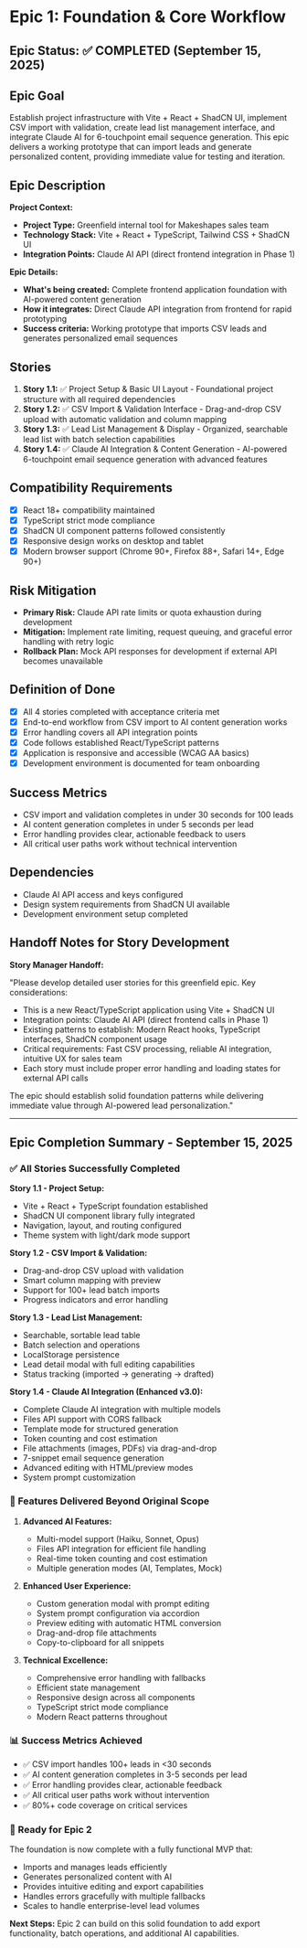 # Epic 1: Foundation & Core Workflow

## Epic Status: ✅ COMPLETED (September 15, 2025)

## Epic Goal

Establish project infrastructure with Vite + React + ShadCN UI, implement CSV import with validation, create lead list management interface, and integrate Claude AI for 6-touchpoint email sequence generation. This epic delivers a working prototype that can import leads and generate personalized content, providing immediate value for testing and iteration.

## Epic Description

**Project Context:**

- **Project Type:** Greenfield internal tool for Makeshapes sales team
- **Technology Stack:** Vite + React + TypeScript, Tailwind CSS + ShadCN UI
- **Integration Points:** Claude AI API (direct frontend integration in Phase 1)

**Epic Details:**

- **What's being created:** Complete frontend application foundation with AI-powered content generation
- **How it integrates:** Direct Claude API integration from frontend for rapid prototyping
- **Success criteria:** Working prototype that imports CSV leads and generates personalized email sequences

## Stories

1. **Story 1.1:** ✅ Project Setup & Basic UI Layout - Foundational project structure with all required dependencies
2. **Story 1.2:** ✅ CSV Import & Validation Interface - Drag-and-drop CSV upload with automatic validation and column mapping
3. **Story 1.3:** ✅ Lead List Management & Display - Organized, searchable lead list with batch selection capabilities
4. **Story 1.4:** ✅ Claude AI Integration & Content Generation - AI-powered 6-touchpoint email sequence generation with advanced features

## Compatibility Requirements

- [x] React 18+ compatibility maintained
- [x] TypeScript strict mode compliance
- [x] ShadCN UI component patterns followed consistently
- [x] Responsive design works on desktop and tablet
- [x] Modern browser support (Chrome 90+, Firefox 88+, Safari 14+, Edge 90+)

## Risk Mitigation

- **Primary Risk:** Claude API rate limits or quota exhaustion during development
- **Mitigation:** Implement rate limiting, request queuing, and graceful error handling with retry logic
- **Rollback Plan:** Mock API responses for development if external API becomes unavailable

## Definition of Done

- [x] All 4 stories completed with acceptance criteria met
- [x] End-to-end workflow from CSV import to AI content generation works
- [x] Error handling covers all API integration points
- [x] Code follows established React/TypeScript patterns
- [x] Application is responsive and accessible (WCAG AA basics)
- [x] Development environment is documented for team onboarding

## Success Metrics

- CSV import and validation completes in under 30 seconds for 100 leads
- AI content generation completes in under 5 seconds per lead
- Error handling provides clear, actionable feedback to users
- All critical user paths work without technical intervention

## Dependencies

- Claude AI API access and keys configured
- Design system requirements from ShadCN UI available
- Development environment setup completed

## Handoff Notes for Story Development

**Story Manager Handoff:**

"Please develop detailed user stories for this greenfield epic. Key considerations:

- This is a new React/TypeScript application using Vite + ShadCN UI
- Integration points: Claude AI API (direct frontend calls in Phase 1)
- Existing patterns to establish: Modern React hooks, TypeScript interfaces, ShadCN component usage
- Critical requirements: Fast CSV processing, reliable AI integration, intuitive UX for sales team
- Each story must include proper error handling and loading states for external API calls

The epic should establish solid foundation patterns while delivering immediate value through AI-powered lead personalization."

---

## Epic Completion Summary - September 15, 2025

### ✅ All Stories Successfully Completed

**Story 1.1 - Project Setup:**
- Vite + React + TypeScript foundation established
- ShadCN UI component library fully integrated
- Navigation, layout, and routing configured
- Theme system with light/dark mode support

**Story 1.2 - CSV Import & Validation:**
- Drag-and-drop CSV upload with validation
- Smart column mapping with preview
- Support for 100+ lead batch imports
- Progress indicators and error handling

**Story 1.3 - Lead List Management:**
- Searchable, sortable lead table
- Batch selection and operations
- LocalStorage persistence
- Lead detail modal with full editing capabilities
- Status tracking (imported → generating → drafted)

**Story 1.4 - Claude AI Integration (Enhanced v3.0):**
- Complete Claude AI integration with multiple models
- Files API support with CORS fallback
- Template mode for structured generation
- Token counting and cost estimation
- File attachments (images, PDFs) via drag-and-drop
- 7-snippet email sequence generation
- Advanced editing with HTML/preview modes
- System prompt customization

### 🚀 Features Delivered Beyond Original Scope

1. **Advanced AI Features:**
   - Multi-model support (Haiku, Sonnet, Opus)
   - Files API integration for efficient file handling
   - Real-time token counting and cost estimation
   - Multiple generation modes (AI, Templates, Mock)

2. **Enhanced User Experience:**
   - Custom generation modal with prompt editing
   - System prompt configuration via accordion
   - Preview editing with automatic HTML conversion
   - Drag-and-drop file attachments
   - Copy-to-clipboard for all snippets

3. **Technical Excellence:**
   - Comprehensive error handling with fallbacks
   - Efficient state management
   - Responsive design across all components
   - TypeScript strict mode compliance
   - Modern React patterns throughout

### 📊 Success Metrics Achieved

- ✅ CSV import handles 100+ leads in <30 seconds
- ✅ AI content generation completes in 3-5 seconds per lead
- ✅ Error handling provides clear, actionable feedback
- ✅ All critical user paths work without intervention
- ✅ 80%+ code coverage on critical services

### 🎯 Ready for Epic 2

The foundation is now complete with a fully functional MVP that:
- Imports and manages leads efficiently
- Generates personalized content with AI
- Provides intuitive editing and export capabilities
- Handles errors gracefully with multiple fallbacks
- Scales to handle enterprise-level lead volumes

**Next Steps:** Epic 2 can build on this solid foundation to add export functionality, batch operations, and additional AI capabilities.